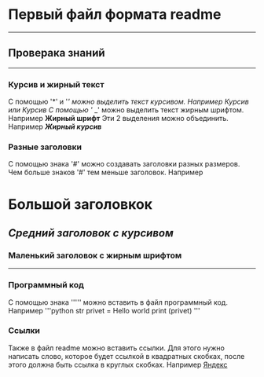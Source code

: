 # Первый файл формата readme
---
## Проверака знаний
---
### Курсив и жирный текст
 С помощью '*' и '_' можно выделить текст курсивом. Например *Курсив* или _Курсив_
 С помощью '_ _' можно выделить текст жирным шрифтом. Например __Жирный шрифт__
 Эти 2 выделения можно объединить. Например __*Жирный курсив*__
### Разные заголовки
 С помощью знака '#' можно создавать заголовки разных размеров. Чем больше знаков '#' тем меньше заголовок.
 Например
 # Большой заголовкок
 ## *Средний заголовок с курсивом*
 ### __Маленький заголовок с жирным шрифтом__
---
### Программный код
 С помощью знака ''''' можно вставить в файл программный код. Например
 '''python
 str privet = Hello world
 print (privet)
 '''
### Ссылки
 Также в файл readme можно вставить ссылки.
 Для этого нужно написать слово, которое будет ссылкой в квадратных скобках, после этого должна быть ссылка в круглых скобках.
 Например
 [Яндекс](www.yandex.ru)
 
 